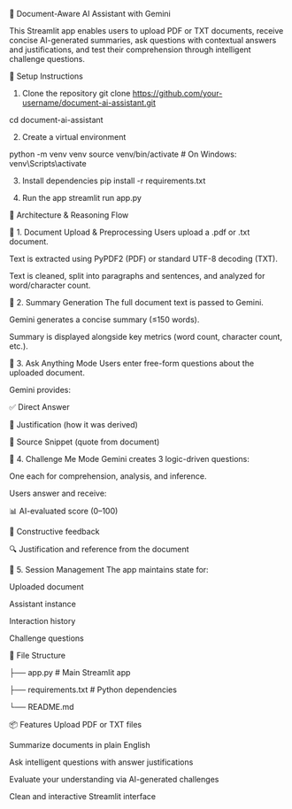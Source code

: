 📄 Document-Aware AI Assistant with Gemini

This Streamlit app enables users to upload PDF or TXT documents, receive concise AI-generated summaries, ask questions with contextual answers and justifications, and test their comprehension through intelligent challenge questions.

🚀 Setup Instructions
1. Clone the repository
git clone https://github.com/your-username/document-ai-assistant.git

cd document-ai-assistant

2. Create a virtual environment
   
python -m venv venv
source venv/bin/activate  # On Windows: venv\Scripts\activate

3. Install dependencies
pip install -r requirements.txt

4. Run the app
streamlit run app.py

🧠 Architecture & Reasoning Flow

🔹 1. Document Upload & Preprocessing
Users upload a .pdf or .txt document.

Text is extracted using PyPDF2 (PDF) or standard UTF-8 decoding (TXT).

Text is cleaned, split into paragraphs and sentences, and analyzed for word/character count.

🔹 2. Summary Generation
The full document text is passed to Gemini.

Gemini generates a concise summary (≤150 words).

Summary is displayed alongside key metrics (word count, character count, etc.).

🔹 3. Ask Anything Mode
Users enter free-form questions about the uploaded document.

Gemini provides:

✅ Direct Answer

📌 Justification (how it was derived)

📖 Source Snippet (quote from document)

🔹 4. Challenge Me Mode
Gemini creates 3 logic-driven questions:

One each for comprehension, analysis, and inference.

Users answer and receive:

📊 AI-evaluated score (0–100)

💬 Constructive feedback

🔍 Justification and reference from the document

🔹 5. Session Management
The app maintains state for:

Uploaded document

Assistant instance

Interaction history

Challenge questions

📁 File Structure

├── app.py                  # Main Streamlit app      

├── requirements.txt        # Python dependencies

└── README.md


📦 Features
Upload PDF or TXT files

Summarize documents in plain English

Ask intelligent questions with answer justifications

Evaluate your understanding via AI-generated challenges

Clean and interactive Streamlit interface
